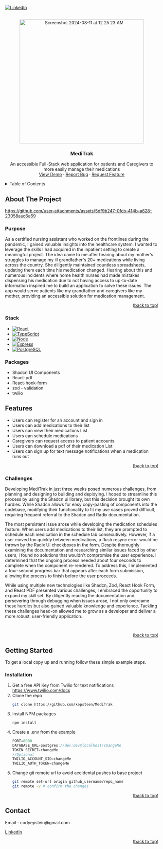 <!-- Improved compatibility of back to top link: See: https://github.com/othneildrew/Best-README-Template/pull/73 -->
<a id="readme-top"></a>
<!--
*** Thanks for checking out the Best-README-Template. If you have a suggestion
*** that would make this better, please fork the repo and create a pull request
*** or simply open an issue with the tag "enhancement".
*** Don't forget to give the project a star!
*** Thanks again! Now go create something AMAZING! :D
-->



<!-- PROJECT SHIELDS -->
<!--
*** I'm using markdown "reference style" links for readability.
*** Reference links are enclosed in brackets [ ] instead of parentheses ( ).
*** See the bottom of this document for the declaration of the reference variables
*** for contributors-url, forks-url, etc. This is an optional, concise syntax you may use.
*** https://www.markdownguide.org/basic-syntax/#reference-style-links
-->
[![LinkedIn][linkedin-shield]][linkedin-url]



<!-- PROJECT LOGO -->
<br />
<div align="center">
  <a href="https://github.com/github_username/repo_name">
    <img width="408" alt="Screenshot 2024-08-11 at 12 25 23 AM" src="https://github.com/user-attachments/assets/1a1c1efd-3a06-4589-b5a9-7d372b1f85b0">
  </a>

<h3 align="center">MediTrak</h3>

  <p align="center">
    An accessible Full-Stack web application for patients and Caregivers to more easily manage their medications
    <br />
    <a href="http://ec2-54-193-74-245.us-west-1.compute.amazonaws.com">View Demo</a>
    ·
    <a href="https://github.com/kepsteen/MediTrak/issues/new?labels=bug&template=bug-report---.md">Report Bug</a>
    ·
    <a href="https://github.com/kepsteen/MediTrak/issues/new?labels=enhancement&template=feature-request---.md">Request Feature</a>
  </p>
</div>



<!-- TABLE OF CONTENTS -->
<details>
  <summary>Table of Contents</summary>
  <ol>
    <li>
      <a href="#about-the-project">About The Project</a>
      <ul>
        <li><a href="#purpose">Purpose</a></li>
        <li><a href="#stack">Stack</a></li>
        <li><a href="#packages">Packages</a></li>
        <li><a href="#features">Features</a></li>
        <li><a href="#challenges">Challenges Faced</a></li>
      </ul>
    </li>
    <li>
      <a href="#getting-started">Getting Started</a>
      <ul>
        <li><a href="#installation">Installation</a></li>
      </ul>
    </li>
    <li><a href="#contact">Contact</a></li>
  </ol>
</details>



<!-- ABOUT THE PROJECT -->
## About The Project


https://github.com/user-attachments/assets/5df9b247-0fcb-414b-a628-23058aac6a69

### Purpose

<p>As a certified nursing assistant who worked on the frontlines during the pandemic, I gained valuable insights into the healthcare system. I wanted to leverage the skills I had acquired in the inpatient setting to create a meaningful project. The idea came to me after hearing about my mother's struggles to manage my ill grandfather's 20+ medications while living across the country. She diligently maintained countless spreadsheets, updating them each time his medication changed. Hearing about this and numerous incidents where home health nurses had made mistakes dispensing his medication due to not having access to up-to-date information inspired me to build an application to solve these issues. The app would serve patients like my grandfather and caregivers like my mother, providing an accessible solution for medication management.</p>



<p align="right">(<a href="#readme-top">back to top</a>)</p>



### Stack

* [![React][React.js]][React-url]
* [![TypeScript][TypeScript.com]][TypeScript-url]
* [![Node][NodeJS.com]][NodeJS-url]
* [![Express][Express.js.com]][Express.js-url]
* [![PostgreSQL][Postgres.com]][Postgres-url]

### Packages
* Shadcn UI Components
* React-pdf
* React-hook-form
* zod - validation
* twilio

<!-- ROADMAP -->
## Features

- Users can register for an account and sign in
- Users can add medications to their list
- Users can view their medicaitons List
- Users can schedule medications
- Caregivers can request access to patient accounts
- Users can download a pdf of their medication List
- Users can sign up for text message notifications when a medication runs out


<p align="right">(<a href="#readme-top">back to top</a>)</p>



### Challenges
<p>Developing MediTrak in just three weeks posed numerous challenges, from planning and designing to building and deploying. I hoped to streamline this process by using the Shadcn ui library, but this decision brought its own hurdles. While Shadcn allows for easy copy-pasting of components into the codebase, modifying their functionality to fit my use cases proved difficult, requiring frequent referral to the Shadcn and Radix documentation.</p>
<p>The most persistent issue arose while developing the medication schedules feature. When users add medications to their list, they are prompted to schedule each medication in the schedule tab consecutively. However, if a user moved too quickly between medications, a flush resync error would be thrown by the Radix UI checkboxes in the form. Despite thoroughly examining the documentation and researching similar issues faced by other users, I found no solutions that wouldn't compromise the user experience. I determined that the ongoing process needed about four seconds to complete when the component re-rendered. To address this, I implemented a four-second progress bar that appears after each form submission, allowing the process to finish before the user proceeds.
</p>
<p>While using multiple new technologies like Shadcn, Zod, React Hook Form, and React PDF presented various challenges, I embraced the opportunity to expand my skill set. By diligently reading the documentation and persevering through debugging when issues arose, I not only overcame these hurdles but also gained valuable knowledge and experience. Tackling these challenges head-on allowed me to grow as a developer and deliver a more robust, user-friendly application.</p>
</br>
<p align="right">(<a href="#readme-top">back to top</a>)</p>



<!-- GETTING STARTED -->
## Getting Started

To get a local copy up and running follow these simple example steps.


### Installation
1. Get a free API Key from Twilio for text notifications https://www.twilio.com/docs 
2. Clone the repo
   ```sh
   git clone https://github.com/kepsteen/MediTrak
   ```
3. Install NPM packages
   ```sh
   npm install
   ```
4. Create a .env from the example
   ```js
   PORT=8080
   DATABASE_URL=postgres://dev:dev@localhost/changeMe
   TOKEN_SECRET=changeMe
   //Optional
   TWILIO_ACCOUNT_SID=changeMe
   TWILIO_AUTH_TOKEN=changeMe
   ```
5. Change git remote url to avoid accidental pushes to base project
   ```sh
   git remote set-url origin github_username/repo_name
   git remote -v # confirm the changes
   ```

<p align="right">(<a href="#readme-top">back to top</a>)</p>







<!-- CONTACT -->
## Contact

<p> Email - codyepstein@gmail.com</p>
<a href="https://www.linkedin.com/in/cody-epstein">LinkedIn</a>


<p align="right">(<a href="#readme-top">back to top</a>)</p>


<!-- MARKDOWN LINKS & IMAGES -->
<!-- https://www.markdownguide.org/basic-syntax/#reference-style-links -->
[contributors-shield]: https://img.shields.io/github/contributors/github_username/repo_name.svg?style=for-the-badge
[contributors-url]: https://github.com/github_username/repo_name/graphs/contributors
[forks-shield]: https://img.shields.io/github/forks/github_username/repo_name.svg?style=for-the-badge
[forks-url]: https://github.com/github_username/repo_name/network/members
[stars-shield]: https://img.shields.io/github/stars/github_username/repo_name.svg?style=for-the-badge
[stars-url]: https://github.com/github_username/repo_name/stargazers
[issues-shield]: https://img.shields.io/github/issues/github_username/repo_name.svg?style=for-the-badge
[issues-url]: https://github.com/github_username/repo_name/issues
[license-shield]: https://img.shields.io/github/license/github_username/repo_name.svg?style=for-the-badge
[license-url]: https://github.com/github_username/repo_name/blob/master/LICENSE.txt
[linkedin-shield]: https://img.shields.io/badge/-LinkedIn-black.svg?style=for-the-badge&logo=linkedin&colorB=555
[linkedin-url]: https://linkedin.com/in/cody-epstein
[product-screenshot]: images/screenshot.png
[Next.js]: https://img.shields.io/badge/next.js-000000?style=for-the-badge&logo=nextdotjs&logoColor=white
[Next-url]: https://nextjs.org/
[React.js]: https://img.shields.io/badge/React-20232A?style=for-the-badge&logo=react&logoColor=61DAFB
[React-url]: https://reactjs.org/
[Vue.js]: https://img.shields.io/badge/Vue.js-35495E?style=for-the-badge&logo=vuedotjs&logoColor=4FC08D
[Vue-url]: https://vuejs.org/
[Angular.io]: https://img.shields.io/badge/Angular-DD0031?style=for-the-badge&logo=angular&logoColor=white
[Angular-url]: https://angular.io/
[Svelte.dev]: https://img.shields.io/badge/Svelte-4A4A55?style=for-the-badge&logo=svelte&logoColor=FF3E00
[Svelte-url]: https://svelte.dev/
[Laravel.com]: https://img.shields.io/badge/Laravel-FF2D20?style=for-the-badge&logo=laravel&logoColor=white
[Laravel-url]: https://laravel.com
[Bootstrap.com]: https://img.shields.io/badge/Bootstrap-563D7C?style=for-the-badge&logo=bootstrap&logoColor=white
[Bootstrap-url]: https://getbootstrap.com
[JQuery.com]: https://img.shields.io/badge/jQuery-0769AD?style=for-the-badge&logo=jquery&logoColor=white
[JQuery-url]: https://jquery.com 
[Postgres.com]: https://img.shields.io/badge/postgres-%23316192.svg?style=for-the-badge&logo=postgresql&logoColor=white
[Postgres-url]: https://www.postgresql.org/
[NodeJS.com]: https://img.shields.io/badge/node.js-6DA55F?style=for-the-badge&logo=node.js&logoColor=white
[NodeJS-url]: https://nodejs.org/en
[Express.js.com]: https://img.shields.io/badge/express.js-%23404d59.svg?style=for-the-badge&logo=express&logoColor=%2361DAFB
[Express.js-url]: https://expressjs.com/
[TypeScript.com]: https://img.shields.io/badge/typescript-%23007ACC.svg?style=for-the-badge&logo=typescript&logoColor=white
[TypeScript-url]: https://www.typescriptlang.org/
